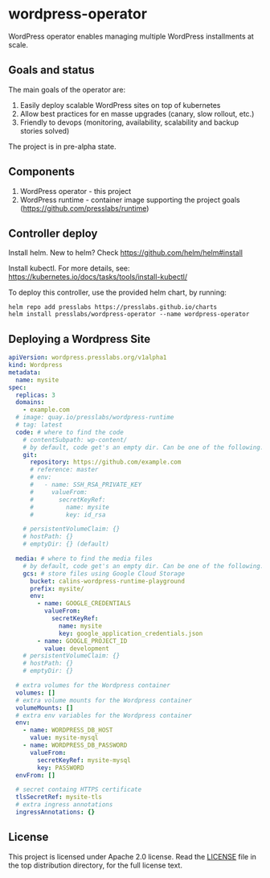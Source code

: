 # wordpress-operator
WordPress operator enables managing multiple WordPress installments at scale.

## Goals and status

The main goals of the operator are:

1. Easily deploy scalable WordPress sites on top of kubernetes
2. Allow best practices for en masse upgrades (canary, slow rollout, etc.)
3. Friendly to devops (monitoring, availability, scalability and backup stories solved)

The project is in pre-alpha state.

## Components

1. WordPress operator - this project
2. WordPress runtime - container image supporting the project goals (https://github.com/presslabs/runtime)

## Controller deploy

Install helm. New to helm? Check https://github.com/helm/helm#install 

Install kubectl. For more details, see: https://kubernetes.io/docs/tasks/tools/install-kubectl/ 

To deploy this controller, use the provided helm chart, by running:
```shell
helm repo add presslabs https://presslabs.github.io/charts
helm install presslabs/wordpress-operator --name wordpress-operator
```

## Deploying a Wordpress Site

```yaml
apiVersion: wordpress.presslabs.org/v1alpha1
kind: Wordpress
metadata:
  name: mysite
spec:
  replicas: 3
  domains:
    - example.com
  # image: quay.io/presslabs/wordpress-runtime
  # tag: latest
  code: # where to find the code
    # contentSubpath: wp-content/
    # by default, code get's an empty dir. Can be one of the following:
    git:
      repository: https://github.com/example.com
      # reference: master
      # env:
      #   - name: SSH_RSA_PRIVATE_KEY
      #     valueFrom:
      #       secretKeyRef:
      #         name: mysite
      #         key: id_rsa

    # persistentVolumeClaim: {}
    # hostPath: {}
    # emptyDir: {} (default)

  media: # where to find the media files
    # by default, code get's an empty dir. Can be one of the following:
    gcs: # store files using Google Cloud Storage
      bucket: calins-wordpress-runtime-playground
      prefix: mysite/
      env:
        - name: GOOGLE_CREDENTIALS
          valueFrom:
            secretKeyRef:
              name: mysite
              key: google_application_credentials.json
        - name: GOOGLE_PROJECT_ID
          value: development
    # persistentVolumeClaim: {}
    # hostPath: {}
    # emptyDir: {}

  # extra volumes for the Wordpress container
  volumes: []
  # extra volume mounts for the Wordpress container
  volumeMounts: []
  # extra env variables for the Wordpress container
  env:
    - name: WORDPRESS_DB_HOST
      value: mysite-mysql
    - name: WORDPRESS_DB_PASSWORD
      valueFrom:
        secretKeyRef: mysite-mysql
        key: PASSWORD
  envFrom: []

  # secret containg HTTPS certificate
  tlsSecretRef: mysite-tls
  # extra ingress annotations
  ingressAnnotations: {}
```

## License

This project is licensed under Apache 2.0 license. Read the [LICENSE](LICENSE) file in the
top distribution directory, for the full license text.
